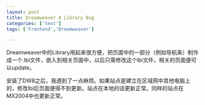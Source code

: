 ```yaml
---
layout: post
title: Dreamweaver 8 Library Bug
categories: ['text']
tags: ['Frontend','Dreamweaver']

---
```


Dreamweaver中的Library用起来很方便，把页面中的一部分（例如导航条）制作成一个.lbi文件，嵌入到相关页面中，以后只需修改这个lbi文件，相关的页面便可以update。

安装了DW8之后，我遇到了一点麻烦。如果站点是建立在区域网中其他电脑上的，修改lbi后页面便得不到更新。站点在本地的话更新正常。同样的站点在MX2004中也更新正常。